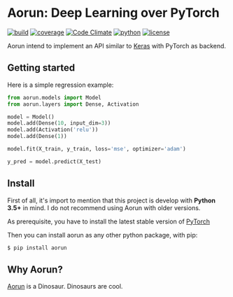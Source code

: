 # Aorun: Deep Learning over PyTorch

[![build](https://travis-ci.org/ramon-oliveira/aorun.svg?branch=master)](https://travis-ci.org/ramon-oliveira/aorun)
[![coverage](https://coveralls.io/repos/github/ramon-oliveira/aorun/badge.svg)](https://coveralls.io/github/ramon-oliveira/aorun)
[![Code Climate](https://codeclimate.com/github/ramon-oliveira/aorun/badges/gpa.svg)](https://codeclimate.com/github/ramon-oliveira/aorun)
[![python](https://img.shields.io/pypi/pyversions/aorun.svg)](https://pypi.python.org/pypi/aorun)
[![license](https://img.shields.io/github/license/ramon-oliveira/aorun.svg)](https://github.com/ramon-oliveira/aorun/blob/master/LICENSE)

Aorun intend to implement an API similar to [Keras](https://keras.io) with PyTorch as backend.

## Getting started

Here is a simple regression example:

```python
from aorun.models import Model
from aorun.layers import Dense, Activation

model = Model()
model.add(Dense(10, input_dim=3))
model.add(Activation('relu'))
model.add(Dense(1))

model.fit(X_train, y_train, loss='mse', optimizer='adam')

y_pred = model.predict(X_test)
```

## Install

First of all, it's import to mention that this project is develop with **Python 3.5+** in mind. I do not recommend using Aorun with older versions.

As prerequisite, you have to install the latest stable version of [PyTorch](http://pytorch.org)

Then you can install aorun as any other python package, with pip:
```bash
$ pip install aorun
```

## Why Aorun?

[Aorun](https://en.wikipedia.org/wiki/Aorun) is a Dinosaur. Dinosaurs are cool.
